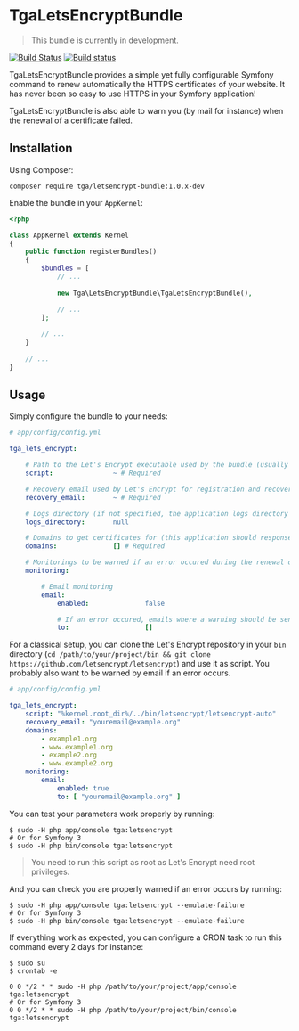 TgaLetsEncryptBundle
====================

> This bundle is currently in development.

[![Build Status](https://travis-ci.org/tgalopin/LetsEncryptBundle.svg?branch=master)](https://travis-ci.org/tgalopin/LetsEncryptBundle)
[![Build status](https://ci.appveyor.com/api/projects/status/b8hp4tr5nqp9hyt7?svg=true)](https://ci.appveyor.com/project/tgalopin/letsencryptbundle)

TgaLetsEncryptBundle provides a simple yet fully configurable Symfony command to renew automatically
the HTTPS certificates of your website. It has never been so easy to use HTTPS in your Symfony application!

TgaLetsEncryptBundle is also able to warn you (by mail for instance) when the renewal of a certificate failed.

Installation
------------

Using Composer:

```
composer require tga/letsencrypt-bundle:1.0.x-dev
```

Enable the bundle in your `AppKernel`:

``` php
<?php

class AppKernel extends Kernel
{
    public function registerBundles()
    {
        $bundles = [
            // ...
            
            new Tga\LetsEncryptBundle\TgaLetsEncryptBundle(),

            // ...
        ];
        
        // ...
    }
    
    // ...
}
```

Usage
-----

Simply configure the bundle to your needs:

``` yaml
# app/config/config.yml

tga_lets_encrypt:

    # Path to the Let's Encrypt executable used by the bundle (usually your letsencrypt-auto binary)
    script:               ~ # Required

    # Recovery email used by Let's Encrypt for registration and recovery contact
    recovery_email:       ~ # Required

    # Logs directory (if not specified, the application logs directory will be used)
    logs_directory:       null

    # Domains to get certificates for (this application should response to these domains)
    domains:              [] # Required

    # Monitorings to be warned if an error occured during the renewal of one of your certificates
    monitoring:

        # Email monitoring
        email:
            enabled:              false

            # If an error occured, emails where a warning should be sent
            to:                   []
```

For a classical setup, you can clone the Let's Encrypt repository in your `bin` directory
(`cd /path/to/your/project/bin && git clone https://github.com/letsencrypt/letsencrypt`)
and use it as script. You probably also want to be warned by email if an error occurs.

``` yaml
# app/config/config.yml

tga_lets_encrypt:
    script: "%kernel.root_dir%/../bin/letsencrypt/letsencrypt-auto"
    recovery_email: "youremail@example.org"
    domains:
        - example1.org
        - www.example1.org
        - example2.org
        - www.example2.org
    monitoring:
        email:
            enabled: true
            to: [ "youremail@example.org" ]
```

You can test your parameters work properly by running:

```
$ sudo -H php app/console tga:letsencrypt
# Or for Symfony 3
$ sudo -H php bin/console tga:letsencrypt
```

> You need to run this script as root as Let's Encrypt need root privileges.

And you can check you are properly warned if an error occurs by running:

```
$ sudo -H php app/console tga:letsencrypt --emulate-failure
# Or for Symfony 3
$ sudo -H php bin/console tga:letsencrypt --emulate-failure
```

If everything work as expected, you can configure a CRON task to run this command
every 2 days for instance:

```
$ sudo su
$ crontab -e

0 0 */2 * * sudo -H php /path/to/your/project/app/console tga:letsencrypt
# Or for Symfony 3
0 0 */2 * * sudo -H php /path/to/your/project/bin/console tga:letsencrypt
```
